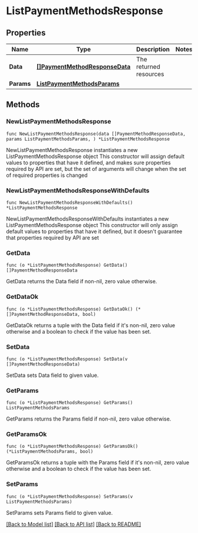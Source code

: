 # ListPaymentMethodsResponse

## Properties

Name | Type | Description | Notes
------------ | ------------- | ------------- | -------------
**Data** | [**[]PaymentMethodResponseData**](PaymentMethodResponseData.md) | The returned resources | 
**Params** | [**ListPaymentMethodsParams**](ListPaymentMethodsParams.md) |  | 

## Methods

### NewListPaymentMethodsResponse

`func NewListPaymentMethodsResponse(data []PaymentMethodResponseData, params ListPaymentMethodsParams, ) *ListPaymentMethodsResponse`

NewListPaymentMethodsResponse instantiates a new ListPaymentMethodsResponse object
This constructor will assign default values to properties that have it defined,
and makes sure properties required by API are set, but the set of arguments
will change when the set of required properties is changed

### NewListPaymentMethodsResponseWithDefaults

`func NewListPaymentMethodsResponseWithDefaults() *ListPaymentMethodsResponse`

NewListPaymentMethodsResponseWithDefaults instantiates a new ListPaymentMethodsResponse object
This constructor will only assign default values to properties that have it defined,
but it doesn't guarantee that properties required by API are set

### GetData

`func (o *ListPaymentMethodsResponse) GetData() []PaymentMethodResponseData`

GetData returns the Data field if non-nil, zero value otherwise.

### GetDataOk

`func (o *ListPaymentMethodsResponse) GetDataOk() (*[]PaymentMethodResponseData, bool)`

GetDataOk returns a tuple with the Data field if it's non-nil, zero value otherwise
and a boolean to check if the value has been set.

### SetData

`func (o *ListPaymentMethodsResponse) SetData(v []PaymentMethodResponseData)`

SetData sets Data field to given value.


### GetParams

`func (o *ListPaymentMethodsResponse) GetParams() ListPaymentMethodsParams`

GetParams returns the Params field if non-nil, zero value otherwise.

### GetParamsOk

`func (o *ListPaymentMethodsResponse) GetParamsOk() (*ListPaymentMethodsParams, bool)`

GetParamsOk returns a tuple with the Params field if it's non-nil, zero value otherwise
and a boolean to check if the value has been set.

### SetParams

`func (o *ListPaymentMethodsResponse) SetParams(v ListPaymentMethodsParams)`

SetParams sets Params field to given value.



[[Back to Model list]](../README.md#documentation-for-models) [[Back to API list]](../README.md#documentation-for-api-endpoints) [[Back to README]](../README.md)


